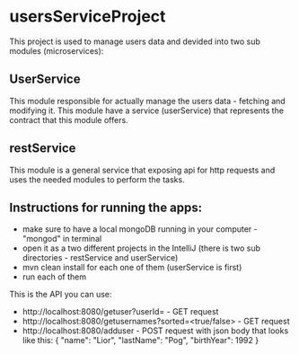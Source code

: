 # usersServiceProject

This project is used to manage users data and devided into two sub modules (microservices):

## UserService
This module responsible for actually manage the users data - fetching and modifying it. This module have a service (userService) that represents the contract that this module offers.

## restService
This module is a general service that exposing api for http requests and uses the needed modules to perform the tasks.

## Instructions for running the apps:
* make sure to have a local mongoDB running in your computer - "mongod" in terminal
* open it as a two different projects in the IntelliJ (there is two sub directories - restService and userService)
* mvn clean install for each one of them (userService is first)
* run each of them

This is the API you can use:
* http://localhost:8080/getuser?userId=<some user id> - GET request
* http://localhost:8080/getusernames?sorted=<true/false> - GET request
* http://localhost:8080/adduser - POST request with json body that looks like this: {	"name": "Lior", "lastName": "Pog", "birthYear": 1992 }
